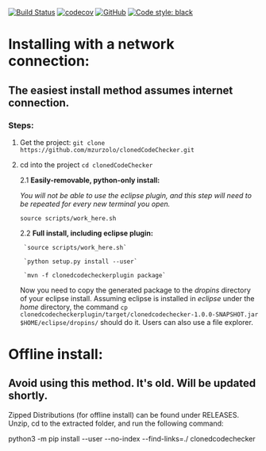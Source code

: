 [![Build Status](https://travis-ci.org/mzurzolo/clonedCodeChecker.svg?branch=master)](https://travis-ci.org/mzurzolo/clonedCodeChecker)
[![codecov](https://codecov.io/gh/mzurzolo/clonedCodeChecker/branch/master/graph/badge.svg)](https://codecov.io/gh/mzurzolo/clonedCodeChecker)
[![GitHub](https://img.shields.io/github/license/mzurzolo/clonedCodeChecker.svg)](https://github.com/mzurzolo/clonedCodeChecker/blob/master/LICENSE)
[![Code style: black](https://img.shields.io/badge/code%20style-black-000000.svg)](https://github.com/ambv/black)


# Installing with a network connection:

## The easiest install method assumes internet connection.

### Steps:

1. Get the project: `git clone https://github.com/mzurzolo/clonedCodeChecker.git`
2. cd into the project `cd clonedCodeChecker`

    2.1 __Easily-removable, python-only install:__

      *You will not be able to use the eclipse plugin, and this step will need to be repeated for every new terminal you open.*

    `source scripts/work_here.sh`

    2.2 __Full install, including eclipse plugin:__

        `source scripts/work_here.sh`

        `python setup.py install --user`

        `mvn -f clonedcodecheckerplugin package`

    Now you need to copy the generated package to the *dropins* directory of your eclipse install. Assuming eclipse is installed in *eclipse* under the *home* directory, the command `cp clonedcodecheckerplugin/target/clonedcodechecker-1.0.0-SNAPSHOT.jar $HOME/eclipse/dropins/` should do it. Users can also use a file explorer.



# Offline install:

## Avoid using this method. It's old. Will be updated shortly.
  Zipped Distributions (for offline install) can be found under RELEASES.
  Unzip, cd to the extracted folder, and run the following command:

python3 -m pip install --user --no-index --find-links=./ clonedcodechecker
